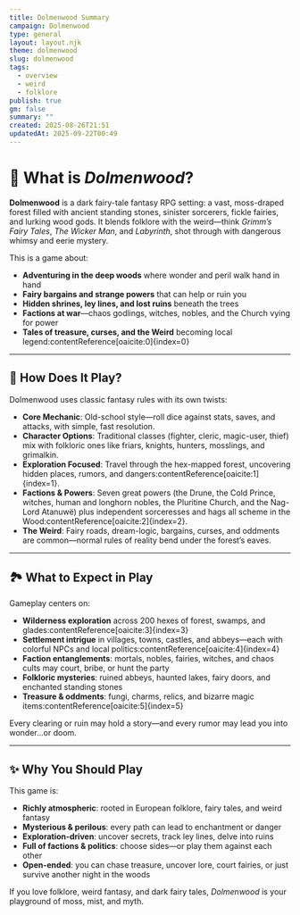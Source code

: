 ```yaml
---
title: Dolmenwood Summary
campaign: Dolmenwood
type: general
layout: layout.njk
theme: dolmenwood
slug: dolmenwood
tags:
  - overview
  - weird
  - folklore
publish: true
gm: false
summary: ""
created: 2025-08-26T21:51
updatedAt: 2025-09-22T00:49
---
```


# 🌲 What is *Dolmenwood*?

**Dolmenwood** is a dark fairy-tale fantasy RPG setting: a vast, moss-draped forest filled with ancient standing stones, sinister sorcerers, fickle fairies, and lurking wood gods. It blends folklore with the weird—think *Grimm’s Fairy Tales*, *The Wicker Man*, and *Labyrinth*, shot through with dangerous whimsy and eerie mystery.

This is a game about:
- **Adventuring in the deep woods** where wonder and peril walk hand in hand  
- **Fairy bargains and strange powers** that can help or ruin you  
- **Hidden shrines, ley lines, and lost ruins** beneath the trees  
- **Factions at war**—chaos godlings, witches, nobles, and the Church vying for power  
- **Tales of treasure, curses, and the Weird** becoming local legend:contentReference[oaicite:0]{index=0}

---

## 🎲 How Does It Play?

Dolmenwood uses classic fantasy rules with its own twists:

- **Core Mechanic**: Old-school style—roll dice against stats, saves, and attacks, with simple, fast resolution.  
- **Character Options**: Traditional classes (fighter, cleric, magic-user, thief) mix with folkloric ones like friars, knights, hunters, mosslings, and grimalkin.  
- **Exploration Focused**: Travel through the hex-mapped forest, uncovering hidden places, rumors, and dangers:contentReference[oaicite:1]{index=1}.  
- **Factions & Powers**: Seven great powers (the Drune, the Cold Prince, witches, human and longhorn nobles, the Pluritine Church, and the Nag-Lord Atanuwë) plus independent sorceresses and hags all scheme in the Wood:contentReference[oaicite:2]{index=2}.  
- **The Weird**: Fairy roads, dream-logic, bargains, curses, and oddments are common—normal rules of reality bend under the forest’s eaves.

---

## 🏞️ What to Expect in Play

Gameplay centers on:
- **Wilderness exploration** across 200 hexes of forest, swamps, and glades:contentReference[oaicite:3]{index=3}  
- **Settlement intrigue** in villages, towns, castles, and abbeys—each with colorful NPCs and local politics:contentReference[oaicite:4]{index=4}  
- **Faction entanglements**: mortals, nobles, fairies, witches, and chaos cults may court, bribe, or hunt the party  
- **Folkloric mysteries**: ruined abbeys, haunted lakes, fairy doors, and enchanted standing stones  
- **Treasure & oddments**: fungi, charms, relics, and bizarre magic items:contentReference[oaicite:5]{index=5}

Every clearing or ruin may hold a story—and every rumor may lead you into wonder…or doom.

---

## ✨ Why You Should Play

This game is:
- **Richly atmospheric**: rooted in European folklore, fairy tales, and weird fantasy  
- **Mysterious & perilous**: every path can lead to enchantment or danger  
- **Exploration-driven**: uncover secrets, track ley lines, delve into ruins  
- **Full of factions & politics**: choose sides—or play them against each other  
- **Open-ended**: you can chase treasure, uncover lore, court fairies, or just survive another night in the woods  

If you love folklore, weird fantasy, and dark fairy tales, *Dolmenwood* is your playground of moss, mist, and myth.  
